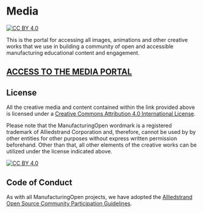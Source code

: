 # Media

[![CC BY 4.0][cc-by-shield]][cc-by]

This is the portal for accessing all images, animations and other creative works that we use
in building a community of open and accessible manufacturing educational content and
engagement.

## [ACCESS TO THE MEDIA PORTAL](https://drive.google.com/drive/folders/1JgMCNMPDGmGoBKbmyql1yNJdOtaJf40O?usp=sharing)

## License

All the creative media and content contained within the link provided above is licensed under a [Creative Commons Attribution 4.0 International
License][cc-by].

Please note that the ManufacturingOpen wordmark is a registered trademark of Alliedstrand Corporation and, therefore, cannot
be used by by other entities for other purposes without express written permission beforehand. Other than that, all other elements of the creative
works can be utilized under the license indicated above.

[![CC BY 4.0][cc-by-image]][cc-by]

[cc-by]: http://creativecommons.org/licenses/by/4.0/
[cc-by-image]: https://i.creativecommons.org/l/by/4.0/88x31.png
[cc-by-shield]: https://img.shields.io/badge/License-CC%20BY%204.0-lightgrey.svg

## Code of Conduct

As with all ManufacturingOpen projects, we have adopted the [Alliedstrand Open Source Community Participation Guidelines](https://github.com/Alliedstrand/os-community-guidelines).